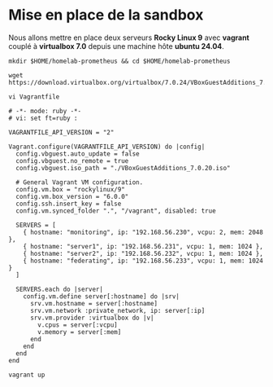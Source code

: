 # Mise en place de la sandbox

Nous allons mettre en place deux serveurs **Rocky Linux 9** avec **vagrant** couplé à **virtualbox 7.0** depuis une machine hôte **ubuntu 24.04**.

```
mkdir $HOME/homelab-prometheus && cd $HOME/homelab-prometheus
```

```
wget https://download.virtualbox.org/virtualbox/7.0.24/VBoxGuestAdditions_7.0.24.iso
```

```
vi Vagrantfile
```

```
# -*- mode: ruby -*-
# vi: set ft=ruby :

VAGRANTFILE_API_VERSION = "2"

Vagrant.configure(VAGRANTFILE_API_VERSION) do |config|
  config.vbguest.auto_update = false
  config.vbguest.no_remote = true
  config.vbguest.iso_path = "./VBoxGuestAdditions_7.0.20.iso"

  # General Vagrant VM configuration.
  config.vm.box = "rockylinux/9"
  config.vm.box_version = "6.0.0"
  config.ssh.insert_key = false
  config.vm.synced_folder ".", "/vagrant", disabled: true
  
  SERVERS = [
    { hostname: "monitoring", ip: "192.168.56.230", vcpu: 2, mem: 2048 },
    { hostname: "server1", ip: "192.168.56.231", vcpu: 1, mem: 1024 },
    { hostname: "server2", ip: "192.168.56.232", vcpu: 1, mem: 1024 },
    { hostname: "federating", ip: "192.168.56.233", vcpu: 1, mem: 1024 }
  ]

  SERVERS.each do |server|
    config.vm.define server[:hostname] do |srv|
      srv.vm.hostname = server[:hostname]
      srv.vm.network :private_network, ip: server[:ip]
      srv.vm.provider :virtualbox do |v|
        v.cpus = server[:vcpu]
        v.memory = server[:mem]
      end
    end
  end
end
```

```
vagrant up
```